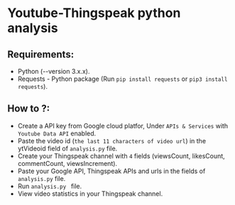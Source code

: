 # Youtube-Thingspeak python analysis

## Requirements:
+ Python (--version 3.x.x).
+ Requests - Python package (Run `pip install requests` or `pip3 install requests`).

## How to ?:
+ Create a API key from Google cloud platfor, Under `APIs & Services` with `Youtube Data API` enabled.
+ Paste the video id (`the last 11 characters of video url`) in the ytVideoid field of `analysis.py` file.
+ Create your Thingspeak channel with `4` fields (viewsCount, likesCount, commentCount, viewsIncrement).
+ Paste your Google API, Thingspeak APIs and urls in the fields of `analysis.py` file.
+ Run `analysis.py ` file.
+ View video statistics in your Thingspeak channel.
